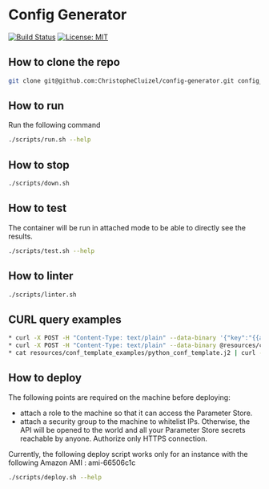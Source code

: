Config Generator
===

[![Build Status](https://travis-ci.org/ChristopheCluizel/config-generator.svg?branch=master)](https://travis-ci.org/ChristopheCluizel/config-generator)
[![License: MIT](https://img.shields.io/badge/License-MIT-yellow.svg)](https://opensource.org/licenses/MIT)

## How to clone the repo
```bash
git clone git@github.com:ChristopheCluizel/config-generator.git config_generator
```

## How to run
Run the following command
```bash
./scripts/run.sh --help
```

## How to stop
```bash
./scripts/down.sh
```

## How to test
The container will be run in attached mode to be able to directly see the results.
```bash
./scripts/test.sh --help
```

## How to linter
```bash
./scripts/linter.sh
```

## CURL query examples
```bash
* curl -X POST -H "Content-Type: text/plain" --data-binary '{"key":"{{all_test_config__generator_test__key}}"}' 'localhost:8000/generate-conf'
* curl -X POST -H "Content-Type: text/plain" --data-binary @resources/conf_template_examples/json_conf_template.j2  'localhost:8000/generate-conf?key_prefix=perso/dev'
* cat resources/conf_template_examples/python_conf_template.j2 | curl -X POST -H "Content-Type: text/plain" --data-binary @- 'localhost:8000/generate-conf?key_prefix=perso/dev'

```

## How to deploy

The following points are required on the machine before deploying:
* attach a role to the machine so that it can access the Parameter Store.
* attach a security group to the machine to whitelist IPs. Otherwise, the API will be opened to the world and all your Parameter Store secrets reachable by anyone. Authorize only HTTPS connection.

Currently, the following deploy script works only for an instance with the following Amazon AMI : ami-66506c1c
```bash
./scripts/deploy.sh --help
```
